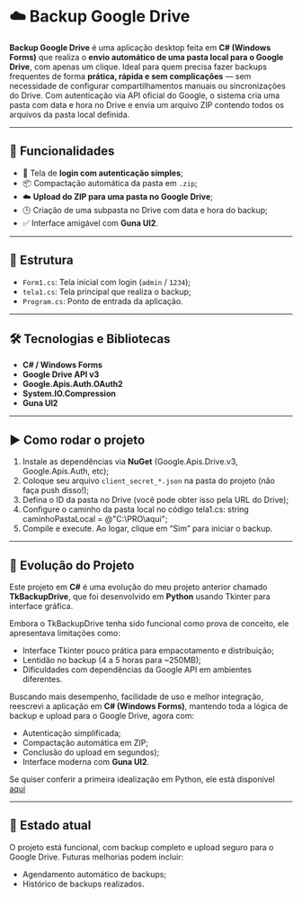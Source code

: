 # ☁️ Backup Google Drive

**Backup Google Drive** é uma aplicação desktop feita em **C# (Windows Forms)** que realiza o **envio automático de uma pasta local para o Google Drive**, com apenas um clique.
Ideal para quem precisa fazer backups frequentes de forma **prática, rápida e sem complicações** — sem necessidade de configurar compartilhamentos manuais ou sincronizações do Drive.
Com autenticação via API oficial do Google, o sistema cria uma pasta com data e hora no Drive e envia um arquivo ZIP contendo todos os arquivos da pasta local definida.

---

## 🧠 Funcionalidades

- 🔐 Tela de **login com autenticação simples**;
- 📦 Compactação automática da pasta em `.zip`;
- ☁️ **Upload do ZIP para uma pasta no Google Drive**;
- 🕒 Criação de uma subpasta no Drive com data e hora do backup;
- ✅ Interface amigável com **Guna UI2**.

---

## 📂 Estrutura

- `Form1.cs`: Tela inicial com login (`admin` / `1234`);
- `tela1.cs`: Tela principal que realiza o backup;
- `Program.cs`: Ponto de entrada da aplicação.

---

## 🛠️ Tecnologias e Bibliotecas

- **C# / Windows Forms**
- **Google Drive API v3**
- **Google.Apis.Auth.OAuth2**
- **System.IO.Compression**
- **Guna UI2**

---

## ▶️ Como rodar o projeto

1. Instale as dependências via **NuGet** (Google.Apis.Drive.v3, Google.Apis.Auth, etc);
2. Coloque seu arquivo `client_secret_*.json` na pasta do projeto (não faça push disso!);
3. Defina o ID da pasta no Drive (você pode obter isso pela URL do Drive);
4. Configure o caminho da pasta local no código tela1.cs:
   string caminhoPastaLocal = @"C:\PRO\aqui";
5. Compile e execute. Ao logar, clique em “Sim” para iniciar o backup.

---

## 🚀 Evolução do Projeto

Este projeto em **C#** é uma evolução do meu projeto anterior chamado **TkBackupDrive**, que foi desenvolvido em **Python** usando Tkinter para interface gráfica.

Embora o TkBackupDrive tenha sido funcional como prova de conceito, ele apresentava limitações como:

- Interface Tkinter pouco prática para empacotamento e distribuição;
- Lentidão no backup (4 a 5 horas para ~250MB);
- Dificuldades com dependências da Google API em ambientes diferentes.

Buscando mais desempenho, facilidade de uso e melhor integração, reescrevi a aplicação em **C# (Windows Forms)**, mantendo toda a lógica de backup e upload para o Google Drive, agora com:

- Autenticação simplificada;
- Compactação automática em ZIP;
- Conclusão do upload em segundos);
- Interface moderna com **Guna UI2**.

Se quiser conferir a primeira idealização em Python, ele está disponível [aqui](https://github.com/Nathan-Dev-udia/TkBackupDrive)

---

## 📌 Estado atual
O projeto está funcional, com backup completo e upload seguro para o Google Drive. Futuras melhorias podem incluir:

- Agendamento automático de backups;
- Histórico de backups realizados.
